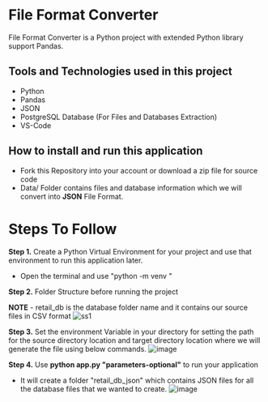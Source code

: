 # File Format Converter
File Format Converter is a Python project with extended Python library support Pandas.

## Tools and Technologies used in this project
- Python
- Pandas
- JSON
- PostgreSQL Database (For Files and Databases Extraction)
- VS-Code
## How to install and run this application
- Fork this Repository into your account or download a zip file for source code
- Data/ Folder contains files and database information which we will convert into **JSON** File Format.

# Steps To Follow
**Step 1.** Create a Python Virtual Environment for your project and use that environment to run this application later.

- Open the terminal and use "python -m venv <virtual-env-name>"

**Step 2.** Folder Structure before running the project

**NOTE** - retail_db is the database folder name and it contains our source files in CSV format 
![ss1](https://github.com/harshitsachdeva06/File-Format-Converter/assets/65173697/5c1d293e-73f9-445f-9d8f-f12b13eed234)

**Step 3.** Set the environment Variable in your directory for setting the path for the source directory location and target directory location where we will generate the file 
using below commands.
![image](https://github.com/harshitsachdeva06/File-Format-Converter/assets/65173697/2b57b2f2-4988-4424-bd5b-9254ecd0d8ca)

**Step 4.** Use **python app.py "parameters-optional"** to run your application
- It will create a folder "retail_db_json" which contains JSON files for all the database files that we wanted to create.
![image](https://github.com/harshitsachdeva06/File-Format-Converter/assets/65173697/ce2188c5-8b0b-4af6-8161-a35a613b1ab2)
